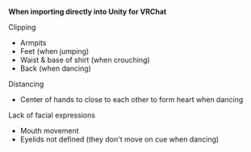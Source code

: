 __When importing directly into Unity for VRChat__

Clipping
  - Armpits
  - Feet (when jumping)
  - Waist & base of shirt (when crouching)
  - Back (when dancing)

Distancing
  - Center of hands to close to each other to form heart when dancing   

Lack of facial expressions
  - Mouth movement
  - Eyelids not defined (they don't move on cue when dancing)
